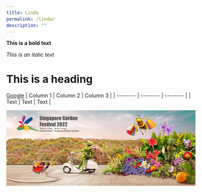 ```yaml
---
title: Linda
permalink: /linda/
description: ""
---
```

**This is a bold text**

*This is an italic text*

# This is a heading 

[Google](www.google.com)
| Column 1 | Column 2 | Column 3 | 
| -------- | -------- | -------- |
| Text     | Text     | Text     |

![](/images/SGF.png)